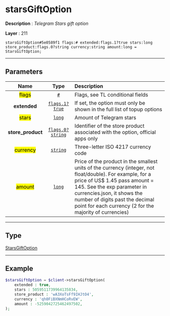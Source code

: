 # starsGiftOption

**Description** : *Telegram Stars gift option*

**Layer** : 211

```tl
starsGiftOption#5e0589f1 flags:# extended:flags.1?true stars:long store_product:flags.0?string currency:string amount:long = StarsGiftOption;
```

---

## Parameters

| Name | Type | Description |
| :---: | :---: | :--- |
| <mark>flags</mark> | [`#`](type/#) | Flags, see TL conditional fields |
| **extended** | [`flags.1?true`](type/true) | If set, the option must only be shown in the full list of topup options |
| <mark>stars</mark> | [`long`](type/long) | Amount of Telegram stars |
| **store_product** | [`flags.0?string`](type/string) | Identifier of the store product associated with the option, official apps only |
| <mark>currency</mark> | [`string`](type/string) | Three-letter ISO 4217 currency code |
| <mark>amount</mark> | [`long`](type/long) | Price of the product in the smallest units of the currency (integer, not float/double). For example, for a price of US$ 1.45 pass amount = 145. See the exp parameter in currencies.json, it shows the number of digits past the decimal point for each currency (2 for the majority of currencies) |

---

## Type

[StarsGiftOption](type/StarsGiftOption)

---

## Example

```php
$starsGiftOption = $client->starsGiftOption(
	extended : true,
	stars : 5059511739964135834,
	store_product : 'wA3XoTsFf9IHJtO4',
	currency : 'qh0FiBXNmHCoRvEW',
	amount : -5259042725462497502,
);
```